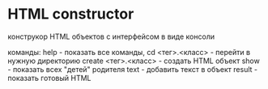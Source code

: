 # HTML constructor

конструкор HTML объектов с интерфейсом в виде консоли 

команды:
help - показать все команды,
cd <тег>.<класс> - перейти в нужную директорию
create <тег>.<класс> - создать HTML объект
show - показать всех "детей" родителя
text - добавить текст в объект
result - показать готовый HTML


